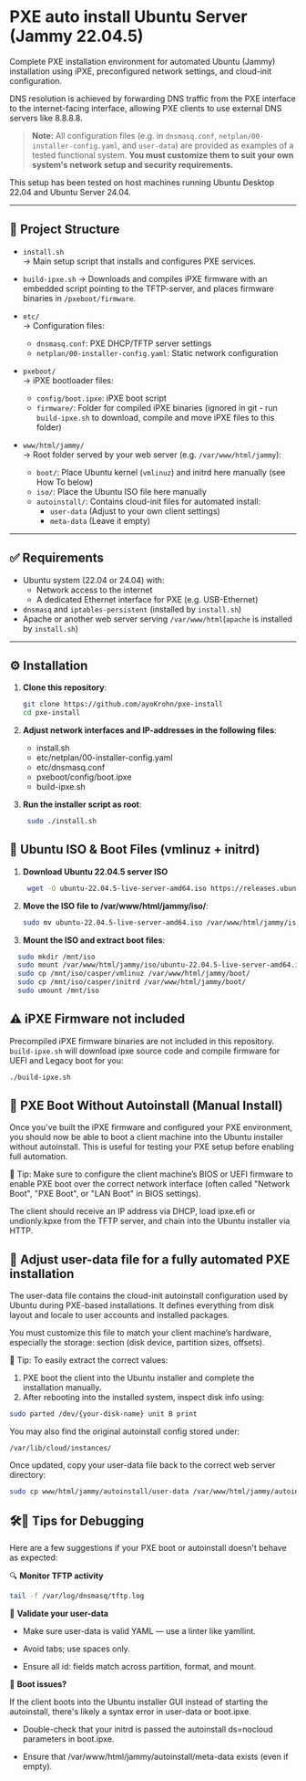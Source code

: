 # PXE auto install Ubuntu Server (Jammy 22.04.5)

Complete PXE installation environment for automated Ubuntu (Jammy) installation using iPXE, preconfigured network settings, and cloud-init configuration.

DNS resolution is achieved by forwarding DNS traffic from the PXE interface to the internet-facing interface, 
allowing PXE clients to use external DNS servers like 8.8.8.8. 

> **Note:** All configuration files (e.g. in `dnsmasq.conf`, `netplan/00-installer-config.yaml`, and `user-data`) are provided as examples of a tested functional system.
> **You must customize them to suit your own system's network setup and security requirements.**

This setup has been tested on host machines running Ubuntu Desktop 22.04 and Ubuntu Server 24.04.

---

## 📁 Project Structure

- `install.sh`  
  → Main setup script that installs and configures PXE services.
- `build-ipxe.sh`
   → Downloads and compiles iPXE firmware with an embedded script pointing to the TFTP-server, and places firmware binaries in `/pxeboot/firmware`.

- `etc/`  
  → Configuration files:
  - `dnsmasq.conf`: PXE DHCP/TFTP server settings    
  - `netplan/00-installer-config.yaml`: Static network configuration

- `pxeboot/`  
  → iPXE bootloader files:
  - `config/boot.ipxe`: iPXE boot script  
  - `firmware/`: Folder for compiled iPXE binaries (ignored in git - run `build-ipxe.sh` to download, compile and move iPXE files to this folder)

- `www/html/jammy/`  
  → Root folder served by your web server (e.g. `/var/www/html/jammy`):
  - `boot/`: Place Ubuntu kernel (`vmlinuz`) and initrd here manually (see How To below) 
  - `iso/`: Place the Ubuntu ISO file here manually  
  - `autoinstall/`: Contains cloud-init files for automated install:
    - `user-data` (Adjust to your own client settings)
    - `meta-data` (Leave it empty)

---

## ✅ Requirements

- Ubuntu system (22.04 or 24.04) with:
  - Network access to the internet
  - A dedicated Ethernet interface for PXE (e.g. USB-Ethernet)
- `dnsmasq` and `iptables-persistent` (installed by `install.sh`)
- Apache or another web server serving `/var/www/html`(`apache` is installed by `install.sh`)

---

## ⚙️ Installation

1. **Clone this repository**:

   ```bash
   git clone https://github.com/ayoKrohn/pxe-install
   cd pxe-install
   ```

3. **Adjust network interfaces and IP-addresses in the following files**:
   - install.sh
   - etc/netplan/00-installer-config.yaml
   - etc/dnsmasq.conf
   - pxeboot/config/boot.ipxe
   - build-ipxe.sh

4. **Run the installer script as root**:

   ```bash
    sudo ./install.sh
   ```
   
## 💾 Ubuntu ISO & Boot Files (vmlinuz + initrd)

1. **Download Ubuntu 22.04.5 server ISO**

   ```bash
    wget -O ubuntu-22.04.5-live-server-amd64.iso https://releases.ubuntu.com/22.04/      ubuntu-22.04.5-live-server-amd64.iso
   ```
   
3. **Move the ISO file to /var/www/html/jammy/iso/**:

   ```bash
   sudo mv ubuntu-22.04.5-live-server-amd64.iso /var/www/html/jammy/iso
   ```

4. **Mount the ISO and extract boot files**:
  
  ```bash
    sudo mkdir /mnt/iso
    sudo mount /var/www/html/jammy/iso/ubuntu-22.04.5-live-server-amd64.iso /mnt/iso
    sudo cp /mnt/iso/casper/vmlinuz /var/www/html/jammy/boot/
    sudo cp /mnt/iso/casper/initrd /var/www/html/jammy/boot/
    sudo umount /mnt/iso
```

## ⚠️ iPXE Firmware not included

Precompiled iPXE firmware binaries are not included in this repository.
`build-ipxe.sh` will download ipxe source code and compile firmware for UEFI and Legacy boot for you: 

```bash
./build-ipxe.sh
```

## 🚀 PXE Boot Without Autoinstall (Manual Install)

Once you've built the iPXE firmware and configured your PXE environment, you should now be able to boot a client machine into the Ubuntu installer without autoinstall. This is useful for testing your PXE setup before enabling full automation.

📌 Tip:
Make sure to configure the client machine’s BIOS or UEFI firmware to enable PXE boot over the correct network interface (often called "Network Boot", "PXE Boot", or "LAN Boot" in BIOS settings).

The client should receive an IP address via DHCP, load ipxe.efi or undionly.kpxe from the TFTP server, and chain into the Ubuntu installer via HTTP.

## 📝 Adjust user-data file for a fully automated PXE installation

The user-data file contains the cloud-init autoinstall configuration used by Ubuntu during PXE-based installations. It defines everything from disk layout and locale to user accounts and installed packages.

You must customize this file to match your client machine’s hardware, especially the storage: section (disk device, partition sizes, offsets).

📌 Tip: To easily extract the correct values:
1. PXE boot the client into the Ubuntu installer and complete the installation manually.
2. After rebooting into the installed system, inspect disk info using:

```bash
sudo parted /dev/{your-disk-name} unit B print
```

You may also find the original autoinstall config stored under:

`/var/lib/cloud/instances/`

Once updated, copy your user-data file back to the correct web server directory:

```bash
sudo cp www/html/jammy/autoinstall/user-data /var/www/html/jammy/autoinstall/
```

## 🛠️🐧 Tips for Debugging

Here are a few suggestions if your PXE boot or autoinstall doesn't behave as expected:

🔍 **Monitor TFTP activity**

```bash
tail -f /var/log/dnsmasq/tftp.log
```

📄 **Validate your user-data**

- Make sure user-data is valid YAML — use a linter like yamllint.

- Avoid tabs; use spaces only.

- Ensure all id: fields match across partition, format, and mount.

🧪 **Boot issues?**

If the client boots into the Ubuntu installer GUI instead of starting the autoinstall, there's likely a syntax error in user-data or boot.ipxe.

- Double-check that your initrd is passed the autoinstall ds=nocloud parameters in boot.ipxe.

- Ensure that /var/www/html/jammy/autoinstall/meta-data exists (even if empty).
